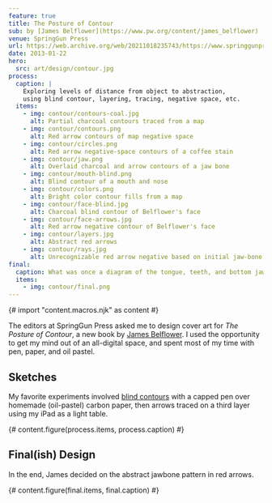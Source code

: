 ```yaml
---
feature: true
title: The Posture of Contour
sub: by [James Belflower](https://www.pw.org/content/james_belflower)
venue: SpringGun Press
url: https://web.archive.org/web/20211018235743/https://www.springgunpress.com/posture/
date: 2013-01-22
hero:
  src: art/design/contour.jpg
process:
  caption: |
    Exploring levels of distance from object to abstraction,
    using blind contour, layering, tracing, negative space, etc.
  items:
    - img: contour/contours-coal.jpg
      alt: Partial charcoal contours traced from a map
    - img: contour/contours.png
      alt: Red arrow contours of map negative space
    - img: contour/circles.png
      alt: Red arrow negative-space contours of a coffee stain
    - img: contour/jaw.png
      alt: Overlaid charcoal and arrow contours of a jaw bone
    - img: contour/mouth-blind.png
      alt: Blind contour of a mouth and nose
    - img: contour/colors.png
      alt: Bright color contour fills from a map
    - img: contour/face-blind.jpg
      alt: Charcoal blind contour of Belflower's face
    - img: contour/face-arrows.jpg
      alt: Red arrow negative contour of Belflower's face
    - img: contour/layers.jpg
      alt: Abstract red arrows
    - img: contour/rays.jpg
      alt: Unrecognizable red arrow negative based on initial jaw-bone
final:
  caption: What was once a diagram of the tongue, teeth, and bottom jaw.
  items:
    - img: contour/final.png
---
```


{# import "content.macros.njk" as content #}

The editors at
SpringGun Press asked me
to design cover art
for _The Posture of Contour_,
a new book by
[James Belflower][james].
I used the opportunity to get my mind out of an all-digital space,
and spent most of my time with pen, paper, and oil pastel.

[james]: https://www.pw.org/content/james_belflower

## Sketches

My favorite experiments involved
[blind contours][blind contours] with a capped pen
over homemade (oil-pastel) carbon paper,
then arrows traced on a third layer
using my iPad as a light table.

[blind contours]: https://en.wikipedia.org/wiki/Blind_contour_drawing

{# content.figure(process.items, process.caption) #}

## Final(ish) Design

In the end,
James decided on the abstract jawbone pattern in red arrows.

{# content.figure(final.items, final.caption) #}
